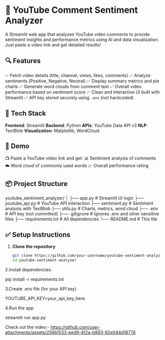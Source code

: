 # 🎥 YouTube Comment Sentiment Analyzer

A Streamlit web app that analyzes YouTube video comments to provide sentiment insights and performance metrics using AI and data visualization. Just paste a video link and get detailed results!
## 🔍 Features

 ✅ Fetch video details (title, channel, views, likes, comments)
 ✅ Analyze sentiments (Positive, Negative, Neutral)
 ✅ Display summary metrics and pie charts
 ✅ Generate word clouds from comment text
 ✅ Overall video performance based on sentiment score
 ✅ Clean and interactive UI built with Streamlit
 ✅ API key stored securely using `.env` (not hardcoded)

## 🧠 Tech Stack

**Frontend**: Streamlit
**Backend**: Python
**APIs**: YouTube Data API v3
**NLP**: TextBlob
**Visualization**: Matplotlib, WordCloud

## 🚀 Demo

📺 Paste a YouTube video link and get:
 📊 Sentiment analysis of comments
 ☁️ Word cloud of commonly used words
 📈 Overall performance rating

## 📦 Project Structure

youtube_sentiment_analyzer/
│
├── app.py # Streamlit UI logic
├── youtube_api.py # YouTube API interaction
├── sentiment.py # Sentiment analysis with TextBlob
├── utils.py # Charts, metrics, word cloud
├── .env # API key (not committed)
├── .gitignore # Ignores .env and other sensitive files
├── requirements.txt # All dependencies
└── README.md # This file

## ✅ Setup Instructions

1. **Clone the repository**
   ```bash
   git clone https://github.com/your-username/youtube-sentiment-analyzer.git
   cd youtube-sentiment-analyzer
2.Install dependencies

pip install -r requirements.txt

3.Create .env file (for your API key)

YOUTUBE_API_KEY=your_api_key_here

4.Run the app

streamlit run app.py

Check out the video:-
https://github.com/user-attachments/assets/259b1533-eed9-4f2a-b893-92e044d18776


